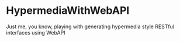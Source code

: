 HypermediaWithWebAPI
====================

Just me, you know, playing with generating hypermedia style RESTful interfaces using WebAPI
